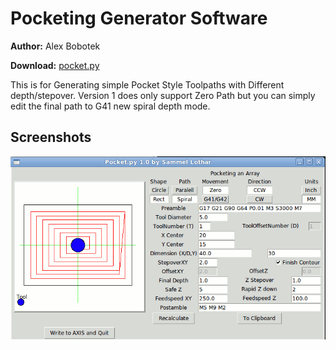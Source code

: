 Pocketing Generator Software
============================

**Author:** Alex Bobotek

**Download:** [pocket.py](https://github.com/linuxcnc/simple-gcode-generators/raw/master/pocket/pocket.py)

This is for Generating simple Pocket Style Toolpaths with Different depth/stepover.
Version 1 does only support Zero Path but you can simply edit the final path to G41 new spiral depth mode.


Screenshots
-----------

![Screenshot of pocket.py](pocket-screenshot.png)
